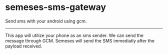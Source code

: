 # semeses-sms-gateway
Send sms with your android using gcm.

---

This app will utilize your phone as an sms sender. We can send the message through GCM. 
Semeses will send the SMS immediatly after the payload received.